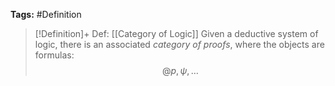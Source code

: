 **Tags:** #Definition 

> [!Definition]+ Def: [[Category of Logic]]
> Given a deductive system of logic, there is an associated *category of proofs*, where the objects are formulas:
> $$@p,\psi, \dots$$
